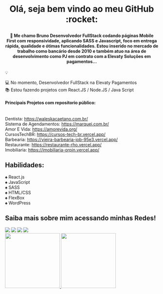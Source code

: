 <h1 align="center"> Olá, seja bem vindo ao meu GitHub :rocket: </p>

#### <p align="center">:man: Me chamo Bruno Desenvolvedor FullStack codando páginas Mobile First com responsividade, aplicando SASS e Javascript, foco em entrega rápida, qualidade e ótimas funcionalidades. Estou inserido no mercado de trabalho como bancário desde 2010 e também atuo na área de desenvolvimento como PJ em contrato com a Elevaty Soluções em pagamentos...

 :bulb:  </p>

💻 No momento, Desenvolvedor FullStack na Elevaty Pagamentos<br>
📚 Estou fazendo projetos com React.JS / Node.JS / Java Script <br>

#### Principais Projetos com repositorio público:<br><br>

Dentista: https://waleskacaetano.com.br/<br>
Sistema de Agendamentos: https://marquei.com.br/<br>
Amor E Vida: https://amorevida.org/<br>
CursosTechBR: https://cursos-tech-br.vercel.app/<br>
Barbearia: https://vieira-barbearia-job-95e3.vercel.app/<br>
Restaurante: https://restaurante-rho.vercel.app/<br>
Imobiliaria: https://imobiliaria-orpin.vercel.app/<br>

## Habilidades:
:spades: React.js<br>
:spades: JavaScript<br>
:spades: SASS<br>
:spades: HTML/CSS<br>
:spades: FlexBox<br>
:spades: WordPress<br>

## Saiba mais sobre mim acessando minhas Redes!
<div>
 <a href="https://www.linkedin.com/in/bruno-holanda-70764364/" target="_blank"><img src="https://img.shields.io/badge/-LinkedIn-%230077B5?style=for-the-badge&logo=linkedin&logoColor=white" target="_blank"></a>
 <a href = "mailto:holanda_rodrigues@hotmail.com"><img src="https://img.shields.io/badge/Gmail-D14836?style=for-the-badge&logo=gmail&logoColor=white" target="_blank"></a>
<a href="https://www.instagram.com/brunoholandaa/" target="_blank"><img src="https://img.shields.io/badge/-Instagram-%23E4405F?style=for-the-badge&logo=instagram&logoColor=white" target="_blank"></a> 
<a href="https://www.youtube.com/nerdkingteam" target="_blank"><img src="https://img.shields.io/badge/YouTube-FF0000?style=for-the-badge&logo=youtube&logoColor=white" target="_blank"></a>
</div>

<div>
<a href="https://github.com/brunoholanda">
<img height="180em" src="https://github-readme-stats.vercel.app/api/top-langs/?username=brunoholanda&layout=compact&langs_count=7&theme=dracula"/>
<img height="180em" src="https://github-readme-stats.vercel.app/api?username=brunoholanda&show_icons=true&theme=dracula&include_all_commits=true&count_private=true"/>
</div>
